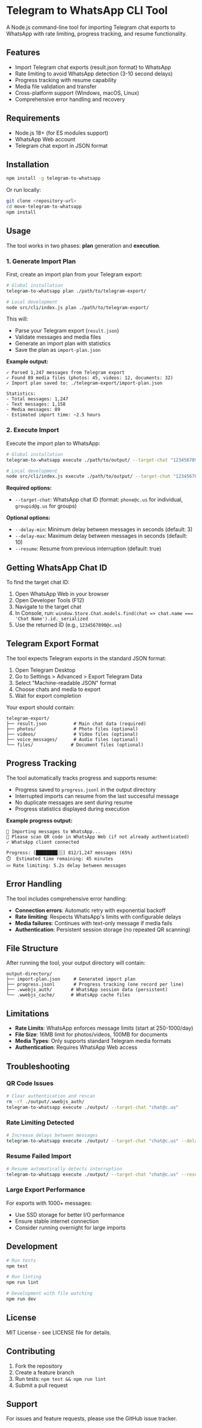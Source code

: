 # Telegram to WhatsApp CLI Tool

A Node.js command-line tool for importing Telegram chat exports to WhatsApp with rate limiting, progress tracking, and resume functionality.

## Features

- Import Telegram chat exports (result.json format) to WhatsApp
- Rate limiting to avoid WhatsApp detection (3-10 second delays)
- Progress tracking with resume capability
- Media file validation and transfer
- Cross-platform support (Windows, macOS, Linux)
- Comprehensive error handling and recovery

## Requirements

- Node.js 18+ (for ES modules support)
- WhatsApp Web account
- Telegram chat export in JSON format

## Installation

```bash
npm install -g telegram-to-whatsapp
```

Or run locally:

```bash
git clone <repository-url>
cd move-telegram-to-whatsapp
npm install
```

## Usage

The tool works in two phases: **plan** generation and **execution**.

### 1. Generate Import Plan

First, create an import plan from your Telegram export:

```bash
# Global installation
telegram-to-whatsapp plan ./path/to/telegram-export/

# Local development
node src/cli/index.js plan ./path/to/telegram-export/
```

This will:
- Parse your Telegram export (`result.json`)
- Validate messages and media files
- Generate an import plan with statistics
- Save the plan as `import-plan.json`

**Example output:**
```
✓ Parsed 1,247 messages from Telegram export
✓ Found 89 media files (photos: 45, videos: 12, documents: 32)
✓ Import plan saved to: ./telegram-export/import-plan.json

Statistics:
- Total messages: 1,247
- Text messages: 1,158
- Media messages: 89
- Estimated import time: ~2.5 hours
```

### 2. Execute Import

Execute the import plan to WhatsApp:

```bash
# Global installation
telegram-to-whatsapp execute ./path/to/output/ --target-chat "1234567890@c.us"

# Local development  
node src/cli/index.js execute ./path/to/output/ --target-chat "1234567890@c.us"
```

**Required options:**
- `--target-chat`: WhatsApp chat ID (format: `phone@c.us` for individual, `groupid@g.us` for groups)

**Optional options:**
- `--delay-min`: Minimum delay between messages in seconds (default: 3)
- `--delay-max`: Maximum delay between messages in seconds (default: 10)
- `--resume`: Resume from previous interruption (default: true)

## Getting WhatsApp Chat ID

To find the target chat ID:

1. Open WhatsApp Web in your browser
2. Open Developer Tools (F12)
3. Navigate to the target chat
4. In Console, run: `window.Store.Chat.models.find(chat => chat.name === 'Chat Name').id._serialized`
5. Use the returned ID (e.g., `1234567890@c.us`)

## Telegram Export Format

The tool expects Telegram exports in the standard JSON format:

1. Open Telegram Desktop
2. Go to Settings > Advanced > Export Telegram Data
3. Select "Machine-readable JSON" format
4. Choose chats and media to export
5. Wait for export completion

Your export should contain:
```
telegram-export/
├── result.json          # Main chat data (required)
├── photos/              # Photo files (optional)
├── videos/              # Video files (optional)
├── voice_messages/      # Audio files (optional)
└── files/              # Document files (optional)
```

## Progress Tracking

The tool automatically tracks progress and supports resume:

- Progress saved to `progress.jsonl` in the output directory
- Interrupted imports can resume from the last successful message
- No duplicate messages are sent during resume
- Progress statistics displayed during execution

**Example progress output:**
```
🔄 Importing messages to WhatsApp...
📱 Please scan QR code in WhatsApp Web (if not already authenticated)
✓ WhatsApp client connected

Progress: [████████░░] 812/1,247 messages (65%)
⏱️  Estimated time remaining: 45 minutes
💤 Rate limiting: 5.2s delay between messages
```

## Error Handling

The tool includes comprehensive error handling:

- **Connection errors**: Automatic retry with exponential backoff
- **Rate limiting**: Respects WhatsApp's limits with configurable delays
- **Media failures**: Continues with text-only message if media fails
- **Authentication**: Persistent session storage (no repeated QR scanning)

## File Structure

After running the tool, your output directory will contain:

```
output-directory/
├── import-plan.json     # Generated import plan
├── progress.jsonl       # Progress tracking (one record per line)
├── .wwebjs_auth/       # WhatsApp session data (persistent)
└── .wwebjs_cache/      # WhatsApp cache files
```

## Limitations

- **Rate Limits**: WhatsApp enforces message limits (start at 250-1000/day)
- **File Size**: 16MB limit for photos/videos, 100MB for documents
- **Media Types**: Only supports standard Telegram media formats
- **Authentication**: Requires WhatsApp Web access

## Troubleshooting

### QR Code Issues
```bash
# Clear authentication and rescan
rm -rf ./output/.wwebjs_auth/
telegram-to-whatsapp execute ./output/ --target-chat "chat@c.us"
```

### Rate Limiting Detected
```bash
# Increase delays between messages
telegram-to-whatsapp execute ./output/ --target-chat "chat@c.us" --delay-min 10 --delay-max 20
```

### Resume Failed Import
```bash
# Resume automatically detects interruption
telegram-to-whatsapp execute ./output/ --target-chat "chat@c.us" --resume
```

### Large Export Performance
For exports with 1000+ messages:
- Use SSD storage for better I/O performance  
- Ensure stable internet connection
- Consider running overnight for large imports

## Development

```bash
# Run tests
npm test

# Run linting
npm run lint

# Development with file watching
npm run dev
```

## License

MIT License - see LICENSE file for details.

## Contributing

1. Fork the repository
2. Create a feature branch
3. Run tests: `npm test && npm run lint`
4. Submit a pull request

## Support

For issues and feature requests, please use the GitHub issue tracker.